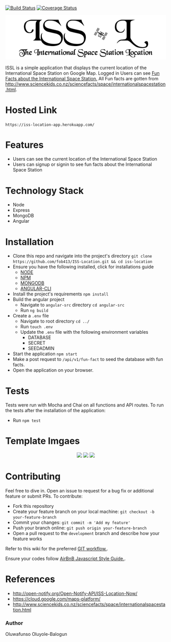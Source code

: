 [![Build Status](https://travis-ci.org/fob413/ISS-Location.svg?branch=develop)](https://travis-ci.org/fob413/ISS-Location)
[![Coverage Status](https://coveralls.io/repos/github/fob413/ISS-Location/badge.svg?branch=develop)](https://coveralls.io/github/fob413/ISS-Location?branch=develop)

<p align="center">
  <img src="https://github.com/fob413/ISS-Location/blob/ch-update-readme-161341473/angular-src/src/assets/images/isshead.png?raw=true">
</p>

ISSL is a simple application that displays the current location of the International Space Station on Google Map. Logged in Users can see [Fun Facts about the International Space Station.](http://www.sciencekids.co.nz/sciencefacts/space/internationalspacestation.html) All Fun facts are gotten from http://www.sciencekids.co.nz/sciencefacts/space/internationalspacestation.html.

# Hosted Link
```https://iss-location-app.herokuapp.com/```

# Features
* Users can see the current location of the International Space Station
* Users can signup or signin to see fun facts about the International Space Station

# Technology Stack
* Node
* Express
* MongoDB
* Angular

# Installation
* Clone this repo and navigate into the project's directory
```git clone https://github.com/fob413/ISS-Location.git && cd iss-location```
* Ensure you have the following installed, click for installations guide
  - [NODE](https://nodejs.org/en/download/)
  - [NPM](https://www.npmjs.com/get-npm)
  - [MONGODB](https://www.mongodb.com)
  - [ANGULAR-CLI](https://cli.angular.io/)
* Install the project's requirements
```npm install```
* Build the angular project
  - Navigate to `angular-src` directory `cd angular-src`
  - Run `ng build`
* Create a `.env` file
  - Navigate to root directory ```cd ../```
  - Run `touch .env`
  - Update the `.env` file with the following environment variables
    - DATABASE
    - SECRET
    - SEEDADMIN
* Start the application ```npm start```
* Make a post request to ```/api/v1/fun-fact``` to seed the database with fun facts.
* Open the application on your browser.

# Tests
Tests were run with Mocha and Chai on all functions and API routes. To run the tests after the installation of the application:
* Run ```npm test```

# Template Imgaes
<p align="center">
  <img src="https://github.com/fob413/ISS-Location/blob/ch-update-readme-161341473/angular-src/src/assets/images/template1.png?raw=true">

  <img src="https://github.com/fob413/ISS-Location/blob/ch-update-readme-161341473/angular-src/src/assets/images/template2.png?raw=true">

  <img src="https://github.com/fob413/ISS-Location/blob/ch-update-readme-161341473/angular-src/src/assets/images/template3.png?raw=true">
</p>
  
# Contributing
Feel free to dive in. Open an issue to request for a bug fix or additional feature or submit PRs. To contribute:
- Fork this repository
- Create your feature branch on your local machine: `git checkout -b your-feature-branch`
- Commit your changes: `git commit -m 'Add my feature'`
- Push your branch online: `git push origin your-feature-branch`
- Open a pull request to the `development` branch and describe how your feature works

Refer to this wiki for the preferred [GIT workflow.](https://github.com/andela/bestpractices/wiki).

Ensure your codes follow [AirBnB Javascript Style Guide.](https://github.com/airbnb/javascript).

# References
* http://open-notify.org/Open-Notify-API/ISS-Location-Now/
* https://cloud.google.com/maps-platform/
* http://www.sciencekids.co.nz/sciencefacts/space/internationalspacestation.html

### Author
Oluwafunso Oluyole-Balogun
